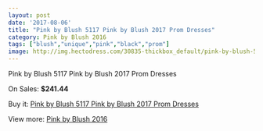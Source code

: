 ```yaml
---
layout: post
date: '2017-08-06'
title: "Pink by Blush 5117 Pink by Blush 2017 Prom Dresses"
category: Pink by Blush 2016
tags: ["blush","unique","pink","black","prom"]
image: http://img.hectodress.com/30835-thickbox_default/pink-by-blush-5117-pink-by-blush-2012-prom-dresses.jpg
---
```

Pink by Blush 5117 Pink by Blush 2017 Prom Dresses

On Sales: **$241.44**
<a href="https://www.hectodress.com/pink-by-blush-2013/14173-pink-by-blush-5117-pink-by-blush-2012-prom-dresses.html"><amp-img layout="responsive" width="600" height="600" src="//img.hectodress.com/30835-thickbox_default/pink-by-blush-5117-pink-by-blush-2012-prom-dresses.jpg" alt="Pink by Blush 5117 Pink by Blush 2017 Prom Dresses 0" /></a>
<a href="https://www.hectodress.com/pink-by-blush-2013/14173-pink-by-blush-5117-pink-by-blush-2012-prom-dresses.html"><amp-img layout="responsive" width="600" height="600" src="//img.hectodress.com/30837-thickbox_default/pink-by-blush-5117-pink-by-blush-2012-prom-dresses.jpg" alt="Pink by Blush 5117 Pink by Blush 2017 Prom Dresses 1" /></a>
<a href="https://www.hectodress.com/pink-by-blush-2013/14173-pink-by-blush-5117-pink-by-blush-2012-prom-dresses.html"><amp-img layout="responsive" width="600" height="600" src="//img.hectodress.com/30836-thickbox_default/pink-by-blush-5117-pink-by-blush-2012-prom-dresses.jpg" alt="Pink by Blush 5117 Pink by Blush 2017 Prom Dresses 2" /></a>

Buy it: [Pink by Blush 5117 Pink by Blush 2017 Prom Dresses](https://www.hectodress.com/pink-by-blush-2013/14173-pink-by-blush-5117-pink-by-blush-2012-prom-dresses.html "Pink by Blush 5117 Pink by Blush 2017 Prom Dresses")

View more: [Pink by Blush 2016](https://www.hectodress.com/246-pink-by-blush-2013 "Pink by Blush 2016")
